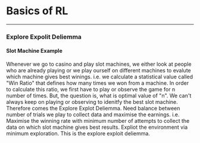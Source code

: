 # Basics of RL
-----------------------------------------
### Explore Expolit Deliemma
#### Slot Machine Example 

Whenever we go to casino and play slot machines, we either look at people who are already playing or we play ourself on different machines to evalute which machine gives best winings.
i.e. we calculate a statistical value called "Win Ratio" that defines how many times we won from a machine. In order to calculate this ratio, we first have to play or observe the game for n number of times. But, the question is, what is optimal value of "n". We can't always keep on playing or observing to idenitfy the best slot machine. Therefore comes the Explore Explot Deliemma. 
  Need balance between number of trials we play to collect data and maximise the earnings. i.e. Maximise the winning rate with minimum number of attempts to collect the data on which slot machine gives best results. Expliot the environment via minimum exploration. This is the explore exploit deliemma.
  
   

  
